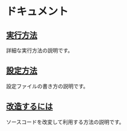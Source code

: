 # ドキュメント

## [実行方法](how_to_run/index.md)
詳細な実行方法の説明です。

## [設定方法](how_to_config/index.md)
設定ファイルの書き方の説明です。

## [改造するには](how_to_modify/index.md)
ソースコードを改変して利用する方法の説明です。

